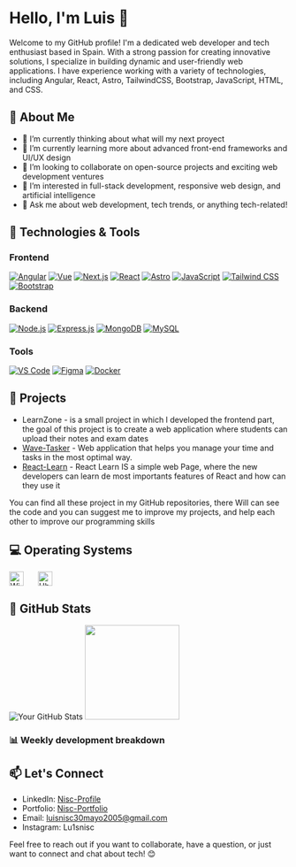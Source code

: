 # Hello, I'm Luis 👋

Welcome to my GitHub profile! I'm a dedicated web developer and tech enthusiast based in Spain. With a strong passion for creating innovative solutions, I specialize in building dynamic and user-friendly web applications. I have experience working with a variety of technologies, including Angular, React, Astro, TailwindCSS, Bootstrap, JavaScript, HTML, and CSS.

## 🚀 About Me

- 🔭 I’m currently thinking about what will my next proyect
- 🌱 I’m currently learning more about advanced front-end frameworks and UI/UX design
- 👯 I’m looking to collaborate on open-source projects and exciting web development ventures
- 🤔 I’m interested in full-stack development, responsive web design, and artificial intelligence
- 💬 Ask me about web development, tech trends, or anything tech-related!

## 🔧 Technologies & Tools

### Frontend
<a href="https://angular.io/">![Angular](https://img.shields.io/badge/-Angular-DD0031?style=flat-square&logo=angular&logoColor=white)</a>
<a href="https://vuejs.org/">![Vue](https://img.shields.io/badge/-Vue-4FC08D?style=flat-square&logo=vue.js&logoColor=white)</a>
<a href="https://nextjs.org/">![Next.js](https://img.shields.io/badge/-Next.js-000000?style=flat-square&logo=next.js&logoColor=white)</a>
<a target="_blank" href="https://es.react.dev/">![React](https://img.shields.io/badge/-React-61DAFB?style=flat-square&logo=react&logoColor=white)</a>
<a target="_blank" href="https://astro.build/">![Astro](https://img.shields.io/badge/-Astro-FF5733?style=flat-square&logo=astro&logoColor=white)</a>
<a target="_blank" href="https://www.javascript.com/">![JavaScript](https://img.shields.io/badge/-JavaScript-F7DF1E?style=flat-square&logo=javascript&logoColor=black)</a>
<a target="_blank" href="https://tailwindcss.com/">![Tailwind CSS](https://img.shields.io/badge/-Tailwind_CSS-38B2AC?style=flat-square&logo=tailwind-css&logoColor=white)</a>
<a target="_blank" href="https://getbootstrap.com/">![Bootstrap](https://img.shields.io/badge/-Bootstrap-7952B3?style=flat-square&logo=bootstrap&logoColor=white)</a>

### Backend
<a href="https://nodejs.org/"><img src="https://img.shields.io/badge/-Node.js-8CC84B?style=flat-square&logo=node.js&logoColor=white" alt="Node.js"></a>
<a href="https://expressjs.com/"><img src="https://img.shields.io/badge/-Express.js-404D59?style=flat-square&logo=express&logoColor=white" alt="Express.js"></a>
<a href="https://www.mongodb.com/"><img src="https://img.shields.io/badge/-MongoDB-47A248?style=flat-square&logo=mongodb&logoColor=white" alt="MongoDB"></a>
<a href="https://www.mysql.com/"><img src="https://img.shields.io/badge/-MySQL-4479A1?style=flat-square&logo=mysql&logoColor=white" alt="MySQL"></a>

### Tools
<a href="https://code.visualstudio.com/">![VS Code](https://img.shields.io/badge/-VS_Code-007ACC?style=flat-square&logo=visual-studio-code&logoColor=white)</a>
<a target="_blank" href="https://www.figma.com/">![Figma](https://img.shields.io/badge/-Figma-F24E1E?style=flat-square&logo=figma&logoColor=white)</a>
<a target="_blank" href="https://www.docker.com/">![Docker](https://img.shields.io/badge/-Docker-2496ED?style=flat-square&logo=docker&logoColor=white)</a>
<!--<a target="_blank" href="https://vuejs.org/">![Vue.js](https://img.shields.io/badge/-Vue.js-4FC08D?style=flat-square&logo=vue.js&logoColor=white)</a>-->
## 💼 Projects

- LearnZone - is a small project in which I developed the frontend part, the goal of this project is to create a web application where students can upload their notes and exam dates
- <a href="https://wave-tasker.vercel.app">Wave-Tasker</a> - Web application that helps you manage your time and tasks in the most optimal way.
- <a href="https://react-learnisc.vercel.app">React-Learn</a> - React Learn IS a simple web Page, where the new developers can learn de most importants features of React and how can they use it

You can find all these project in my GitHub repositories, there Will can see the code and you can suggest me to improve my projects, and help each other to improve our programming skills 

## 💻 Operating Systems

<a href="https://www.microsoft.com/es-es/software-download/windows10"> <img align="center" alt="Windows 10" width="26px" src="https://cdn.jsdelivr.net/gh/devicons/devicon/icons/windows8/windows8-original.svg" style="padding-right:10px;"/></a>
&nbsp;&nbsp;
<a href="https://www.ubuntu.com"><img align="center" alt="Ubuntu" width="26px" src="https://cdn.jsdelivr.net/gh/devicons/devicon/icons/ubuntu/ubuntu-plain.svg" style="padding-right:10px;"/></a> <br>


## 🌟 GitHub Stats

![Your GitHub Stats](https://github-readme-stats.vercel.app/api?username=luisnisc&show_icons=true&count_private=true&hide=prs&theme=radical)  <a href="https://github.com/anuraghazra/github-readme-stats"><img style="height:171px" align="rigth" src= "https://github-readme-stats.vercel.app/api/top-langs/?username=luisnisc&theme=radical&hide=css,html&langs_count=8&layout=compact" /></a> 

### 📊 Weekly development breakdown
<!--START_SECTION:waka-->
<!--END_SECTION:waka-->
## 📫 Let's Connect

- LinkedIn: [Nisc-Profile](https://www.linkedin.com/in/luis-navascues-2b9545257)
- Portfolio: [Nisc-Portfolio](https://nisc-portfolio.vercel.app)
- Email: luisnisc30mayo2005@gmail.com
- Instagram: Lu1snisc

Feel free to reach out if you want to collaborate, have a question, or just want to connect and chat about tech! 😊
